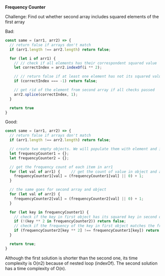 **Frequency Counter**

Challenge:
Find out whether second array includes squared elements of the first array

Bad:

```javascript
const same = (arr1, arr2) => {
  // return false if arrays don't match
  if (arr1.length !== arr2.length) return false;

  for (let i of arr1) {
    // // check if all elements has their correspondent squared value
    let correctIndex = arr2.indexOf(i ** 2);

    // // return false if at least one element has not its squared value
    if (correctIndex === -1) return false;

    // get rid of the element from second array if all checks passed
    arr2.splice(correctIndex, 1);
  }

  return true
}
```

Good:
```javascript
const same = (arr1, arr2) => {
  // return false if arrays don't match
  if (arr1.length !== arr2.length) return false;

  // create two empty objects. We will populate them with element and its appearance frequency (key: value)
  let frequencyCounter1 = {};
  let frequencyCounter2 = {};

  // get the frequency count of each item in arr1
  for (let val of arr1) {     // get the count of value in object and add +1
    frequencyCounter1[val] = (frequencyCounter1[val] || 0) + 1;
  }

  // the same goes for second array and object
  for (let val of arr2) {
    frequencyCounter2[val] = (frequencyCounter2[val] || 0) + 1;
  }

  for (let key in frequencyCounter1) {
    // check if the key in first object has its squared key in second object
    if (!(key ** 2 in frequencyCounter2)) return false;
    // check if the frequency of the key in first object matches the frequency of the key in second object
    if (frequencyCounter2[key ** 2] !== frequencyCounter1[key]) return false;
  }

  return true;
}
```
Although the first solution is shorter than the second one, its time complexity is O(n2) because of nested loop (indexOf). The second solution has a time complexity of O(n).
